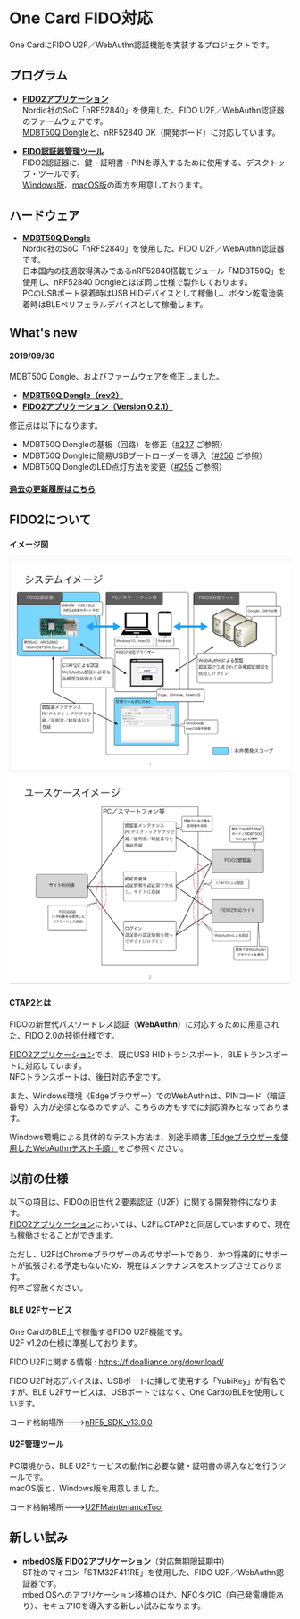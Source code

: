 # One Card FIDO対応

One CardにFIDO U2F／WebAuthn認証機能を実装するプロジェクトです。

## プログラム

- <b>[FIDO2アプリケーション](nRF5_SDK_v15.3.0)</b><br>
Nordic社のSoC「nRF52840」を使用した、FIDO U2F／WebAuthn認証器のファームウェアです。<br>
[MDBT50Q Dongle](FIDO2Device/MDBT50Q_Dongle)と、nRF52840 DK（開発ボード）に対応しています。

- <b>[FIDO認証器管理ツール](MaintenanceTool)</b><br>
FIDO2認証器に、鍵・証明書・PINを導入するために使用する、デスクトップ・ツールです。<br>
[Windows版](MaintenanceTool/WindowsExe)、[macOS版](MaintenanceTool/macOSApp)の両方を用意しております。

## ハードウェア

- <b>[MDBT50Q Dongle](FIDO2Device/MDBT50Q_Dongle)</b><br>
Nordic社のSoC「nRF52840」を使用した、FIDO U2F／WebAuthn認証器です。<br>
日本国内の技適取得済みであるnRF52840搭載モジュール「MDBT50Q」を使用し、nRF52840 Dongleとほぼ同じ仕様で製作しております。<br>
PCのUSBポート装着時はUSB HIDデバイスとして稼働し、ボタン乾電池装着時はBLEペリフェラルデバイスとして稼働します。

## What's new

#### 2019/09/30

MDBT50Q Dongle、およびファームウェアを修正しました。<br>

- <b>[MDBT50Q Dongle（rev2）](FIDO2Device/MDBT50Q_Dongle)</b>
- <b>[FIDO2アプリケーション（Version 0.2.1）](nRF5_SDK_v15.3.0)</b>

修正点は以下になります。
- MDBT50Q Dongleの基板（回路）を修正（[#237](https://github.com/diverta/onecard-fido/issues/237) ご参照）
- MDBT50Q Dongleに簡易USBブートローダーを導入（[#256](https://github.com/diverta/onecard-fido/issues/256) ご参照）
- MDBT50Q DongleのLED点灯方法を変更（[#255](https://github.com/diverta/onecard-fido/issues/255) ご参照）

#### [過去の更新履歴はこちら](HISTORY.md)

## FIDO2について

#### イメージ図

<img src="Documents/summary/sys_summary.png" width="600">

<img src="Documents/summary/uc_summary.png" width="600">

#### CTAP2とは

FIDOの新世代パスワードレス認証（<b>WebAuthn</b>）に対応するために用意された、FIDO 2.0の技術仕様です。

[FIDO2アプリケーション](nRF5_SDK_v15.3.0)では、既にUSB HIDトランスポート、BLEトランスポートに対応しています。<br>
NFCトランスポートは、後日対応予定です。

また、Windows環境（Edgeブラウザー）でのWebAuthnは、PINコード（暗証番号）入力が必須となるのですが、こちらの方もすでに対応済みとなっております。

Windows環境による具体的なテスト方法は、別途手順書[「Edgeブラウザーを使用したWebAuthnテスト手順」](FIDO2Device/MDBT50Q_Dongle/WEBAUTHNTEST.md)をご参照ください。

## 以前の仕様

以下の項目は、FIDOの旧世代２要素認証（U2F）に関する開発物件になります。<br>
[FIDO2アプリケーション](nRF5_SDK_v15.3.0)においては、U2FはCTAP2と同居していますので、現在も稼働させることができます。

ただし、U2FはChromeブラウザーのみのサポートであり、かつ将来的にサポートが拡張される予定もないため、現在はメンテナンスをストップさせております。<br>
何卒ご容赦ください。

#### BLE U2Fサービス

One CardのBLE上で稼働するFIDO U2F機能です。<br>
U2F v1.2の仕様に準拠しております。

FIDO U2Fに関する情報 : https://fidoalliance.org/download/

FIDO U2F対応デバイスは、USBポートに挿して使用する「YubiKey」が有名ですが、BLE U2Fサービスは、USBポートではなく、One CardのBLEを使用しています。

コード格納場所--->[nRF5_SDK_v13.0.0](nRF5_SDK_v13.0.0)

#### U2F管理ツール

PC環境から、BLE U2Fサービスの動作に必要な鍵・証明書の導入などを行うツールです。<br>
macOS版と、Windows版を用意しました。

コード格納場所--->[U2FMaintenanceTool](U2FMaintenanceTool)

## 新しい試み

- <b>[mbedOS版 FIDO2アプリケーション](STM32F411RE)</b>（対応無期限延期中）<br>
ST社のマイコン「STM32F411RE」を使用した、FIDO U2F／WebAuthn認証器です。<br>
mbed OSへのアプリケーション移植のほか、NFCタグIC（自己発電機能あり）、セキュアICを導入する新しい試みになります。
